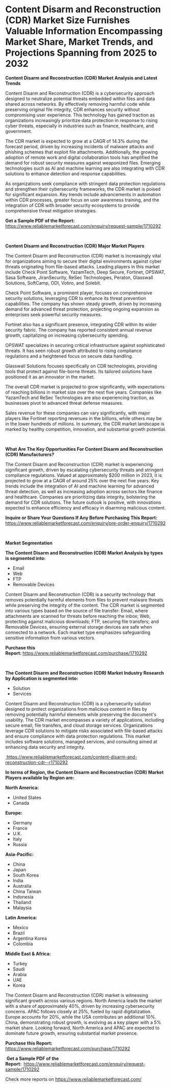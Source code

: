 <p><h1>Content Disarm and Reconstruction (CDR) Market Size Furnishes Valuable Information Encompassing Market Share, Market Trends, and Projections Spanning from 2025 to 2032</h1></p><p><strong>Content Disarm and Reconstruction (CDR) Market Analysis and Latest Trends</strong></p>
<p><p>Content Disarm and Reconstruction (CDR) is a cybersecurity approach designed to neutralize potential threats embedded within files and data shared across networks. By effectively removing harmful code while preserving original file integrity, CDR enhances security without compromising user experience. This technology has gained traction as organizations increasingly prioritize data protection in response to rising cyber threats, especially in industries such as finance, healthcare, and government.</p><p>The CDR market is expected to grow at a CAGR of 14.3% during the forecast period, driven by increasing incidents of malware attacks and phishing schemes that exploit file attachments. Additionally, the growing adoption of remote work and digital collaboration tools has amplified the demand for robust security measures against weaponized files. Emerging technologies such as AI and machine learning are also integrating with CDR solutions to enhance detection and response capabilities.</p><p>As organizations seek compliance with stringent data protection regulations and strengthen their cybersecurity frameworks, the CDR market is poised for significant expansion. Key trends include advancements in automation within CDR processes, greater focus on user awareness training, and the integration of CDR with broader security ecosystems to provide comprehensive threat mitigation strategies.</p></p>
<p><strong>Get a Sample PDF of the Report:&nbsp;</strong> <a href="https://www.reliablemarketforecast.com/enquiry/request-sample/1710292?utm_campaign=1834&utm_medium=2&utm_source=Github&utm_content=ia&utm_term=10012025&utm_id=content-disarm-and-reconstruction-cdr">https://www.reliablemarketforecast.com/enquiry/request-sample/1710292</a></p>
<p>&nbsp;</p>
<p><strong>Content Disarm and Reconstruction (CDR) Major Market Players</strong></p>
<p><p>The Content Disarm and Reconstruction (CDR) market is increasingly vital for organizations aiming to secure their digital environments against cyber threats originating from file-based attacks. Leading players in this market include Check Point Software, YazamTech, Deep Secure, Fortinet, OPSWAT, Sasa Software, JiranSecurity, ReSec Technologies, Peraton, Glasswall Solutions, SoftCamp, ODI, Votiro, and Solebit.</p><p>Check Point Software, a prominent player, focuses on comprehensive security solutions, leveraging CDR to enhance its threat prevention capabilities. The company has shown steady growth, driven by increasing demand for advanced threat protection, projecting ongoing expansion as enterprises seek powerful security measures.</p><p>Fortinet also has a significant presence, integrating CDR within its wider security fabric. The company has reported consistent annual revenue growth, capitalizing on increasing cybersecurity spending.</p><p>OPSWAT specializes in securing critical infrastructure against sophisticated threats. It has seen robust growth attributed to rising compliance regulations and a heightened focus on secure data handling.</p><p>Glasswall Solutions focuses specifically on CDR technologies, providing tools that protect against file-borne threats. Its tailored solutions have positioned it as an innovator in the market.</p><p>The overall CDR market is projected to grow significantly, with expectations of reaching billions in market size over the next five years. Companies like YazamTech and ReSec Technologies are also experiencing traction, as businesses pivot to advanced threat defense measures.</p><p>Sales revenue for these companies can vary significantly, with major players like Fortinet reporting revenues in the billions, while others may be in the lower hundreds of millions. In summary, the CDR market landscape is marked by healthy competition, innovation, and substantial growth potential.</p></p>
<p>&nbsp;</p>
<p><strong>What Are The Key Opportunities For Content Disarm and Reconstruction (CDR) Manufacturers?</strong></p>
<p><p>The Content Disarm and Reconstruction (CDR) market is experiencing significant growth, driven by escalating cybersecurity threats and stringent compliance regulations. Valued at approximately $200 million in 2023, it is projected to grow at a CAGR of around 25% over the next five years. Key trends include the integration of AI and machine learning for advanced threat detection, as well as increasing adoption across sectors like finance and healthcare. Companies are prioritizing data integrity, bolstering the demand for CDR solutions. The future outlook is positive, with innovations expected to enhance efficiency and efficacy in disarming malicious content.</p></p>
<p><strong>Inquire or Share Your Questions If Any Before Purchasing This Report:</strong> <a href="https://www.reliablemarketforecast.com/enquiry/pre-order-enquiry/1710292?utm_campaign=1834&utm_medium=2&utm_source=Github&utm_content=ia&utm_term=10012025&utm_id=content-disarm-and-reconstruction-cdr">https://www.reliablemarketforecast.com/enquiry/pre-order-enquiry/1710292</a></p>
<p>&nbsp;</p>
<p><strong>Market Segmentation</strong></p>
<p><strong>The Content Disarm and Reconstruction (CDR) Market Analysis by types is segmented into:</strong></p>
<p><ul><li>Email</li><li>Web</li><li>FTP</li><li>Removable Devices</li></ul></p>
<p><p>Content Disarm and Reconstruction (CDR) is a security technology that removes potentially harmful elements from files to prevent malware threats while preserving the integrity of the content. The CDR market is segmented into various types based on the source of file transfer: Email, where attachments are scanned for threats before reaching the inbox; Web, protecting against malicious downloads; FTP, securing file transfers; and Removable Devices, ensuring external storage devices are safe when connected to a network. Each market type emphasizes safeguarding sensitive information from various vectors.</p></p>
<p><strong>Purchase this Report:&nbsp;</strong><a href="https://www.reliablemarketforecast.com/purchase/1710292?utm_campaign=1834&utm_medium=2&utm_source=Github&utm_content=ia&utm_term=10012025&utm_id=content-disarm-and-reconstruction-cdr">https://www.reliablemarketforecast.com/purchase/1710292</a></p>
<p>&nbsp;</p>
<p><strong>The Content Disarm and Reconstruction (CDR) Market Industry Research by Application is segmented into:</strong></p>
<p><ul><li>Solution</li><li>Services</li></ul></p>
<p><p>Content Disarm and Reconstruction (CDR) is a cybersecurity solution designed to protect organizations from malicious content in files by removing potentially harmful elements while preserving the document's usability. The CDR market encompasses a variety of applications, including secure email, file transfers, and cloud storage services. Organizations leverage CDR solutions to mitigate risks associated with file-based attacks and ensure compliance with data protection regulations. This market includes software solutions, managed services, and consulting aimed at enhancing data security and integrity.</p></p>
<p><a href="https://www.reliablemarketforecast.com/content-disarm-and-reconstruction-cdr--r1710292?utm_campaign=1834&utm_medium=2&utm_source=Github&utm_content=ia&utm_term=10012025&utm_id=content-disarm-and-reconstruction-cdr">&nbsp;https://www.reliablemarketforecast.com/content-disarm-and-reconstruction-cdr--r1710292</a></p>
<p><strong>In terms of Region, the Content Disarm and Reconstruction (CDR) Market Players available by Region are:</strong></p>
<p>
    <p> <strong> North America: </strong>
        <ul>
            <li>United States</li>
            <li>Canada</li>
        </ul>
        </p> 
    <p> <strong> Europe: </strong>
        <ul>
            <li>Germany</li>
            <li>France</li>
            <li>U.K.</li>
            <li>Italy</li>
            <li>Russia</li>
        </ul>
        </p> 
    <p> <strong> Asia-Pacific: </strong>
        <ul>
            <li>China</li>
            <li>Japan</li>
            <li>South Korea</li>
            <li>India</li>
            <li>Australia</li>
            <li>China Taiwan</li>
            <li>Indonesia</li>
            <li>Thailand</li>
            <li>Malaysia</li>
        </ul>
        </p> 
    <p> <strong> Latin America: </strong>
        <ul>
            <li>Mexico</li>
            <li>Brazil</li>
            <li>Argentina Korea</li>
            <li>Colombia</li>
        </ul>
        </p> 
    <p> <strong> Middle East & Africa: </strong>
        <ul>
            <li>Turkey</li>
            <li>Saudi</li>
            <li>Arabia</li>
            <li>UAE</li>
            <li>Korea</li>
        </ul>
    </p>
    </p>
<p><p>The Content Disarm and Reconstruction (CDR) market is witnessing significant growth across various regions. North America leads the market with a share of approximately 40%, driven by increasing cybersecurity concerns. APAC follows closely at 25%, fueled by rapid digitalization. Europe accounts for 20%, while the USA contributes an additional 10%. China, demonstrating robust growth, is evolving as a key player with a 5% market share. Looking forward, North America and APAC are expected to dominate future growth, ensuring substantial market presence.</p></p>
<p><strong>Purchase this Report: </strong><a href="https://www.reliablemarketforecast.com/purchase/1710292?utm_campaign=1834&utm_medium=2&utm_source=Github&utm_content=ia&utm_term=10012025&utm_id=content-disarm-and-reconstruction-cdr">https://www.reliablemarketforecast.com/purchase/1710292</a></p>
<p>&nbsp;<strong>Get a Sample PDF of the Report:&nbsp;&nbsp;</strong><a href="https://www.reliablemarketforecast.com/enquiry/request-sample/1710292?utm_campaign=1834&utm_medium=2&utm_source=Github&utm_content=ia&utm_term=10012025&utm_id=content-disarm-and-reconstruction-cdr">https://www.reliablemarketforecast.com/enquiry/request-sample/1710292</a></p>
<p><strong></strong></p>
<p>Check more reports on <a href="https://www.reliablemarketforecast.com/?utm_campaign=1834&utm_medium=2&utm_source=Github&utm_content=ia&utm_term=10012025&utm_id=content-disarm-and-reconstruction-cdr">https://www.reliablemarketforecast.com/</a></p>